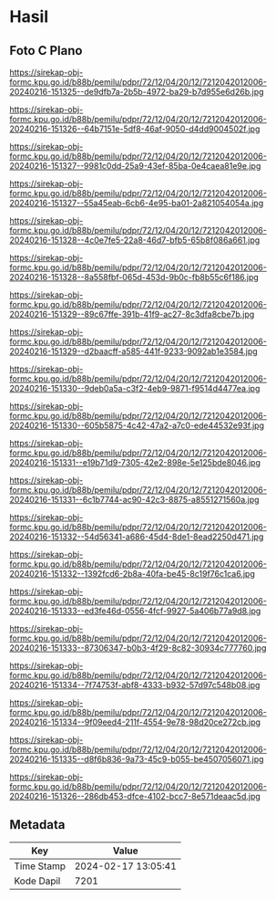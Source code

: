 # Hasil

## Foto C Plano

https://sirekap-obj-formc.kpu.go.id/b88b/pemilu/pdpr/72/12/04/20/12/7212042012006-20240216-151325--de9dfb7a-2b5b-4972-ba29-b7d955e6d26b.jpg

https://sirekap-obj-formc.kpu.go.id/b88b/pemilu/pdpr/72/12/04/20/12/7212042012006-20240216-151326--64b7151e-5df8-46af-9050-d4dd9004502f.jpg

https://sirekap-obj-formc.kpu.go.id/b88b/pemilu/pdpr/72/12/04/20/12/7212042012006-20240216-151327--9981c0dd-25a9-43ef-85ba-0e4caea81e9e.jpg

https://sirekap-obj-formc.kpu.go.id/b88b/pemilu/pdpr/72/12/04/20/12/7212042012006-20240216-151327--55a45eab-6cb6-4e95-ba01-2a821054054a.jpg

https://sirekap-obj-formc.kpu.go.id/b88b/pemilu/pdpr/72/12/04/20/12/7212042012006-20240216-151328--4c0e7fe5-22a8-46d7-bfb5-65b8f086a661.jpg

https://sirekap-obj-formc.kpu.go.id/b88b/pemilu/pdpr/72/12/04/20/12/7212042012006-20240216-151328--8a558fbf-065d-453d-9b0c-fb8b55c6f186.jpg

https://sirekap-obj-formc.kpu.go.id/b88b/pemilu/pdpr/72/12/04/20/12/7212042012006-20240216-151329--89c67ffe-391b-41f9-ac27-8c3dfa8cbe7b.jpg

https://sirekap-obj-formc.kpu.go.id/b88b/pemilu/pdpr/72/12/04/20/12/7212042012006-20240216-151329--d2baacff-a585-441f-9233-9092ab1e3584.jpg

https://sirekap-obj-formc.kpu.go.id/b88b/pemilu/pdpr/72/12/04/20/12/7212042012006-20240216-151330--9deb0a5a-c3f2-4eb9-9871-f9514d4477ea.jpg

https://sirekap-obj-formc.kpu.go.id/b88b/pemilu/pdpr/72/12/04/20/12/7212042012006-20240216-151330--605b5875-4c42-47a2-a7c0-ede44532e93f.jpg

https://sirekap-obj-formc.kpu.go.id/b88b/pemilu/pdpr/72/12/04/20/12/7212042012006-20240216-151331--e19b71d9-7305-42e2-898e-5e125bde8046.jpg

https://sirekap-obj-formc.kpu.go.id/b88b/pemilu/pdpr/72/12/04/20/12/7212042012006-20240216-151331--6c1b7744-ac90-42c3-8875-a8551271560a.jpg

https://sirekap-obj-formc.kpu.go.id/b88b/pemilu/pdpr/72/12/04/20/12/7212042012006-20240216-151332--54d56341-a686-45d4-8de1-8ead2250d471.jpg

https://sirekap-obj-formc.kpu.go.id/b88b/pemilu/pdpr/72/12/04/20/12/7212042012006-20240216-151332--1392fcd6-2b8a-40fa-be45-8c19f76c1ca6.jpg

https://sirekap-obj-formc.kpu.go.id/b88b/pemilu/pdpr/72/12/04/20/12/7212042012006-20240216-151333--ed3fe46d-0556-4fcf-9927-5a406b77a9d8.jpg

https://sirekap-obj-formc.kpu.go.id/b88b/pemilu/pdpr/72/12/04/20/12/7212042012006-20240216-151333--87306347-b0b3-4f29-8c82-30934c777760.jpg

https://sirekap-obj-formc.kpu.go.id/b88b/pemilu/pdpr/72/12/04/20/12/7212042012006-20240216-151334--7f74753f-abf8-4333-b932-57d97c548b08.jpg

https://sirekap-obj-formc.kpu.go.id/b88b/pemilu/pdpr/72/12/04/20/12/7212042012006-20240216-151334--9f09eed4-211f-4554-9e78-98d20ce272cb.jpg

https://sirekap-obj-formc.kpu.go.id/b88b/pemilu/pdpr/72/12/04/20/12/7212042012006-20240216-151335--d8f6b836-9a73-45c9-b055-be4507056071.jpg

https://sirekap-obj-formc.kpu.go.id/b88b/pemilu/pdpr/72/12/04/20/12/7212042012006-20240216-151326--286db453-dfce-4102-bcc7-8e571deaac5d.jpg


## Metadata

| Key        | Value               |
| ---------- | ------------------- |
| Time Stamp | 2024-02-17 13:05:41 |
| Kode Dapil | 7201                |



